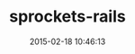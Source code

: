 ---
layout: post
title:  "sprockets-rails"
repo:   "rails/sprockets-rails"
date:   2015-02-18 10:46:13
gemurl: https://github.com/rails/sprockets-rails
---